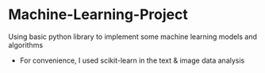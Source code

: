 # Machine-Learning-Project
Using basic python library to implement some machine learning models and algorithms

* For convenience, I used scikit-learn in the text & image data analysis
